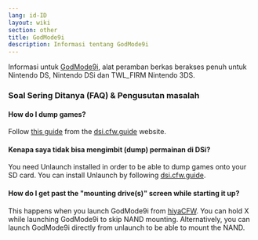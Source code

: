 ```yaml
---
lang: id-ID
layout: wiki
section: other
title: GodMode9i
description: Informasi tentang GodMode9i
---
```


Informasi untuk [GodMode9i](https://github.com/DS-Homebrew/GodMode9i), alat peramban berkas berakses penuh untuk Nintendo DS, Nintendo DSi dan TWL_FIRM Nintendo 3DS.

### Soal Sering Ditanya (FAQ) & Pengusutan masalah

#### How do I dump games?
Follow [this guide](https://dsi.cfw.guide/dumping-game-cards) from the [dsi.cfw.guide](https://dsi.cfw.guide/) website.

#### Kenapa saya tidak bisa mengimbit (dump) permainan di DSi?
You need Unlaunch installed in order to be able to dump games onto your SD card. You can install Unlaunch by following [dsi.cfw.guide](https://dsi.cfw.guide/).

#### How do I get past the "mounting drive(s)" screen while starting it up?
This happens when you launch GodMode9i from [hiyaCFW](/hiyacfw). You can hold X while launching GodMode9i to skip NAND mounting. Alternatively, you can launch GodMode9i directly from unlaunch to be able to mount the NAND.


